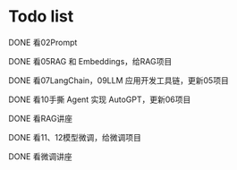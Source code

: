 # Todo list

DONE 看02Prompt

DONE 看05RAG 和 Embeddings，给RAG项目

DONE 看07LangChain，09LLM 应用开发工具链，更新05项目

DONE 看10手撕 Agent 实现 AutoGPT，更新06项目

DONE 看RAG讲座

DONE 看11、12模型微调，给微调项目

DONE 看微调讲座
